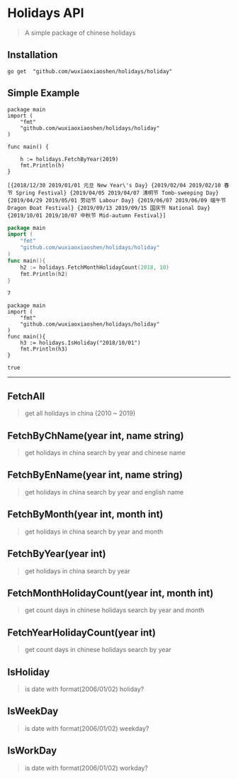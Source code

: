 # Holidays API

> A simple package of chinese holidays


## Installation

```
go get 	"github.com/wuxiaoxiaoshen/holidays/holiday"
```

## Simple Example

```
package main
import (
	"fmt"
	"github.com/wuxiaoxiaoshen/holidays/holiday"
)

func main() {

	h := holidays.FetchByYear(2019)
	fmt.Println(h)
}
```
```
[{2018/12/30 2019/01/01 元旦 New Year\'s Day} {2019/02/04 2019/02/10 春节 Spring Festival} {2019/04/05 2019/04/07 清明节 Tomb-sweeping Day} {2019/04/29 2019/05/01 劳动节 Labour Day} {2019/06/07 2019/06/09 端午节 Dragon Boat Festival} {2019/09/13 2019/09/15 国庆节 National Day} {2019/10/01 2019/10/07 中秋节 Mid-autumn Festival}]
```

```go
package main
import (
	"fmt"
	"github.com/wuxiaoxiaoshen/holidays/holiday"
)
func main(){
	h2 := holidays.FetchMonthHolidayCount(2018, 10)
	fmt.Println(h2)
}
```
```
7
```

```
package main
import (
	"fmt"
	"github.com/wuxiaoxiaoshen/holidays/holiday"
)
func main(){
	h3 := holidays.IsHoliday("2018/10/01")
	fmt.Println(h3)
}
```

```
true
```
---

## FetchAll

> get all holidays in china (2010 ~ 2019)

## FetchByChName(year int, name string)

> get holidays in china search by year and chinese name

## FetchByEnName(year int, name string)

> get holidays in china search by year and english name

## FetchByMonth(year int, month int)

> get holidays in china search by year and month

## FetchByYear(year int)

> get holidays in china search by year

## FetchMonthHolidayCount(year int, month int)

> get count days in chinese holidays search by year and month

## FetchYearHolidayCount(year int)

> get count days in chinese holidays search by year

## IsHoliday

> is date  with format(2006/01/02) holiday?

## IsWeekDay

> is date with format(2006/01/02) weekday?

## IsWorkDay

> is date with format(2006/01/02) workday?

